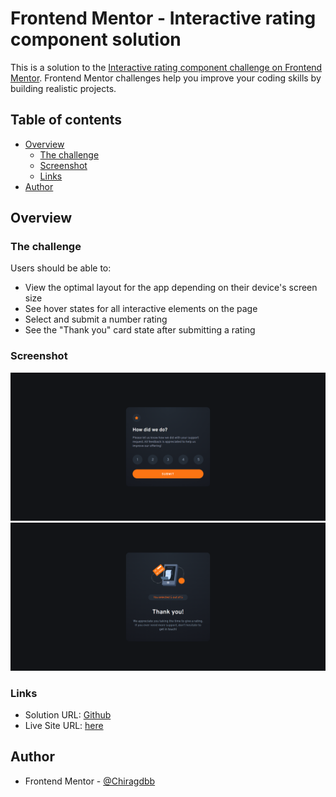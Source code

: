 # Frontend Mentor - Interactive rating component solution

This is a solution to the [Interactive rating component challenge on Frontend Mentor](https://www.frontendmentor.io/challenges/interactive-rating-component-koxpeBUmI). Frontend Mentor challenges help you improve your coding skills by building realistic projects.

## Table of contents

-   [Overview](#overview)
    -   [The challenge](#the-challenge)
    -   [Screenshot](#screenshot)
    -   [Links](#links)
-   [Author](#author)

## Overview

### The challenge

Users should be able to:

-   View the optimal layout for the app depending on their device's screen size
-   See hover states for all interactive elements on the page
-   Select and submit a number rating
-   See the "Thank you" card state after submitting a rating

### Screenshot

![](src/assets/desktop.png)
![](src/assets/desktop-thanks.png)

### Links

-   Solution URL: [Github](https://github.com/Chiragdbb/interactive-rating-component)
-   Live Site URL: [here](https://interactive-rating-card-chiragdbb.netlify.app/)

## Author

-   Frontend Mentor - [@Chiragdbb](https://www.frontendmentor.io/profile/Chiragdbb)
